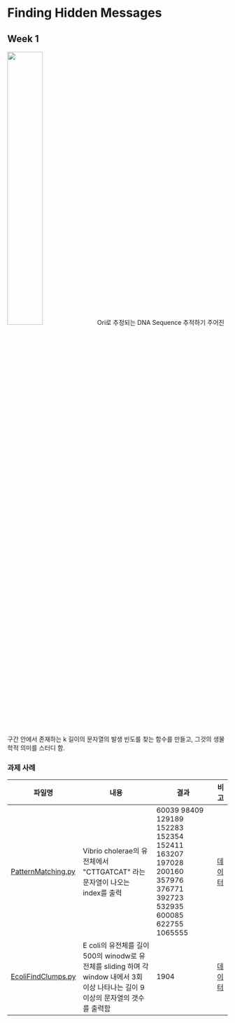 # Finding Hidden Messages

## Week 1
<img src="https://github.com/yeojingi/finding-hidden-messages-in-dna/blob/main/others/imgs/ori2.png/img/myImg.png" width="40%">
<!-- ![ORI](https://github.com/yeojingi/finding-hidden-messages-in-dna/blob/main/others/imgs/ori2.png){: width="40%"} -->
Ori로 추정되는 DNA Sequence 추적하기  
주어진 구간 안에서 존재하는 k 길이의 문자열의 발생 빈도를 찾는 함수를 만들고, 그것의 생물학적 의미를 스터디 함.

### 과제 사례
|파일명|내용|결과|비고|
|------|---|---|---|
|[PatternMatching.py](https://github.com/yeojingi/finding-hidden-messages-in-dna/blob/main/week1/some-hidden-messages-are-more-surprising/PatternMatching.py)|Vibrio cholerae의 유전체에서 "CTTGATCAT" 라는 문자열이 나오는 index를 출력|60039 98409 129189 152283 152354 152411 163207 197028 200160 357976 376771 392723 532935 600085 622755 1065555|[데이터](https://github.com/yeojingi/finding-hidden-messages-in-dna/blob/main/week1/some-hidden-messages-are-more-surprising/dataset/Vibrio_cholerae.txt)|
|[EcoliFindClumps.py](https://github.com/yeojingi/finding-hidden-messages-in-dna/blob/main/week1/some-hidden-messages-are-more-surprising/EcoliFindClumps.py) |E coli의 유전체를 길이 500의 winodw로 유전체를 sliding 하며 각 window 내에서 3회 이상 나타나는 길이 9 이상의 문자열의 갯수를 출력함| 1904|[데이터](https://github.com/yeojingi/finding-hidden-messages-in-dna/blob/main/week1/some-hidden-messages-are-more-surprising/dataset/E_coli.txt)|